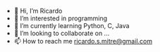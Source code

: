 - 👋 Hi, I’m Ricardo
- 👀 I’m interested in programming
- 🌱 I’m currently learning Python, C, Java
- 💞️ I’m looking to collaborate on ...
- 📫 How to reach me ricardo.s.mitre@gmail.com

<!---
RickMitre/RickMitre is a ✨ special ✨ repository because its `README.md` (this file) appears on your GitHub profile.
You can click the Preview link to take a look at your changes.
--->
